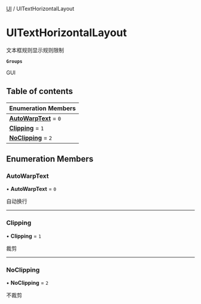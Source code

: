 [UI](../modules/UI.UI.md) / UITextHorizontalLayout

# UITextHorizontalLayout <Badge type="tip" text="Enumeration" /> <Score text="UITextHorizontalLayout" />

文本框规则显示规则限制

**`Groups`**

GUI

## Table of contents

| Enumeration Members |
| :-----|
| **[AutoWarpText](UI.UITextHorizontalLayout.md#autowarptext)** = ``0`` <br> |
| **[Clipping](UI.UITextHorizontalLayout.md#clipping)** = ``1`` <br> |
| **[NoClipping](UI.UITextHorizontalLayout.md#noclipping)** = ``2`` <br> |

## Enumeration Members

### AutoWarpText <Score text="AutoWarpText" /> 

• **AutoWarpText** = ``0``

自动换行

___

### Clipping <Score text="Clipping" /> 

• **Clipping** = ``1``

裁剪

___

### NoClipping <Score text="NoClipping" /> 

• **NoClipping** = ``2``

不裁剪
